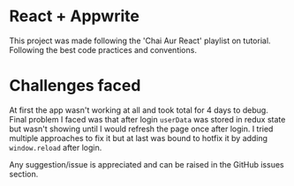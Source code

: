 # React + Appwrite

This project was made following the 'Chai Aur React' playlist on tutorial.
Following the best code practices and conventions.

# Challenges faced

At first the app wasn't working at all and took total for 4 days to debug. Final problem I faced was that after login `userData` was stored in redux state but wasn't showing until I would refresh the page once after login. I tried multiple approaches to fix it but at last was bound to hotfix it by adding `window.reload` after login.

Any suggestion/issue is appreciated and can be raised in the GitHub issues section.